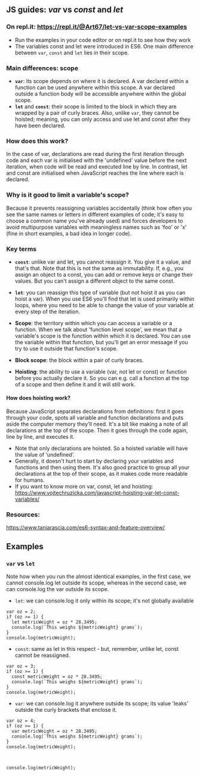 ## JS guides: _var_ vs _const_ and _let_

### On repl.it: https://repl.it/@Art67/let-vs-var-scope-examples
* Run the examples in your code editor or on repl.it to see how they work
* The variables const and let were introduced in ES6. One main difference between `var`, `const` and `let` lies in their scope. 

### Main differences: scope
*	**`var`**: its scope depends on where it is declared. A var declared within a function can be used anywhere within this scope. A var declared outside a function body will be accessible anywhere within the global scope.
* **`let`** and **`const`**: their scope is limited to the block in which they are wrapped by a pair of curly braces. Also, unlike `var`, they cannot be hoisted; meaning, you can only access and use let and const after they have been declared.

###	How does this work? 
In the case of var, declarations are read during the first iteration through code and each var is initialised with the 'undefined' value before the next iteration, when code will be read and executed line by line. In contrast, let and const are initialised when JavaScript reaches the line where each is declared.

### Why is it good to limit a variable's scope? 
Because it prevents reassigning variables accidentally (think how often you see the same names or letters in different examples of code; it's easy to choose a common name you've already used) and forces developers to avoid multipurpose variables with meaningless names such as 'foo' or 'x' (fine in short examples, a bad idea in longer code).

### Key terms
*	**`const`**: unlike var and let, you cannot reassign it. You give it a value, and that's that. Note that this is not the same as immutability. If, e.g., you assign an object to a const, you can add or remove keys or change their values. But you can't assign a different object to the same const.

* **`let`**: you can reassign this type of variable (but not hoist it as you can hoist a var). When you use ES6 you'll find that let is used primarily within loops, where you need to be able to change the value of your variable at every step of the iteration.

* **Scope**: the territory within which you can access a variable or a function. When we talk about 'function level scope', we mean that a variable's scope is the function within which it is declared. You can use the variable within that function, but you'll get an error message if you try to use it outside that function's scope.

* **Block scope**: the block within a pair of curly braces. 

* **Hoisting**: the ability to use a variable (var, not let or const) or function before you actually declare it. So you can e.g. call a function at the top of a scope and then define it and it will still work.
#### How does hoisting work? 
Because JavaScript separates declarations from definitions: first it goes through your code, spots all variable and function declarations and puts aside the computer memory they'll need. It's a bit like making a note of all declarations at the top of the scope. Then it goes through the code again, line by line, and executes it.
*	Note that only declarations are hoisted. So a hoisted variable will have the value of ‘undefined’.
*	Generally, it doesn't hurt to start by declaring your variables and functions and then using them. It's also good practice to group all your declarations at the top of their scope, as it makes code more readable for humans. 
*	If you want to know more on var, const, let and hoisting:
https://www.vojtechruzicka.com/javascript-hoisting-var-let-const-variables/ 

### Resources:
https://www.taniarascia.com/es6-syntax-and-feature-overview/

## Examples
### `var` vs `let`
Note how when you run the almost identical examples, in the first case, we cannot console.log let outside its scope, whereas in the second case, we can console.log the var outside its scope.

* `let`: we can console.log it only within its scope; it's not globally available
```
var oz = 2;
if (oz >= 1) {
  let metricWeight = oz * 28.3495;
  console.log(`This weighs ${metricWeight} grams`);
}
console.log(metricWeight);
```
*  `const`: same as let in this respect - but, remember, unlike let, const cannot be reassigned.
```
var oz = 3;
if (oz >= 1) {
  const metricWeight = oz * 28.3495;
  console.log(`This weighs ${metricWeight} grams`);
}
console.log(metricWeight);
```

* `var`: we can console.log it anywhere outside its scope; its value 'leaks' outside the curly brackets that enclose it.
```
var oz = 4;
if (oz >= 1) {
  var metricWeight = oz * 28.3495;
  console.log(`This weighs ${metricWeight} grams`);
}
console.log(metricWeight);



console.log(metricWeight);
```
